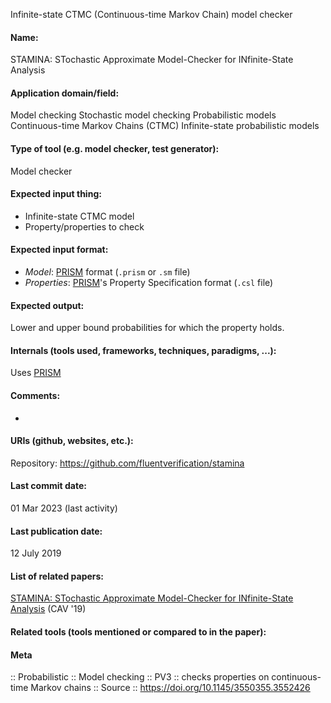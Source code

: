 Infinite-state CTMC (Continuous-time Markov Chain) model checker

#### Name:
STAMINA: STochastic Approximate Model-Checker for INfinite-State Analysis

#### Application domain/field:
Model checking
Stochastic model checking
Probabilistic models
Continuous-time Markov Chains (CTMC)
Infinite-state probabilistic models

#### Type of tool (e.g. model checker, test generator):
Model checker

#### Expected input thing:
- Infinite-state CTMC model
- Property/properties to check

#### Expected input format:
- *Model*: [PRISM](PRISM.md) format (`.prism` or `.sm` file)
- *Properties*: [PRISM](PRISM.md)'s Property Specification format (`.csl` file)

#### Expected output:
Lower and upper bound probabilities for which the property holds.

#### Internals (tools used, frameworks, techniques, paradigms, ...):
Uses [PRISM](PRISM.md)

#### Comments:
-

#### URIs (github, websites, etc.):
Repository: https://github.com/fluentverification/stamina

#### Last commit date:
01 Mar 2023 (last activity)

#### Last publication date:
12 July 2019

#### List of related papers:
[STAMINA: STochastic Approximate Model-Checker for INfinite-State Analysis](https://doi.org/10.1007/978-3-030-25540-4_31) (CAV '19)

#### Related tools (tools mentioned or compared to in the paper):

#### Meta
:: Probabilistic
:: Model checking
:: PV3 :: checks properties on continuous-time Markov chains
:: Source :: https://doi.org/10.1145/3550355.3552426
